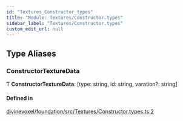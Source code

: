 ```yaml
---
id: "Textures_Constructor_types"
title: "Module: Textures/Constructor.types"
sidebar_label: "Textures/Constructor.types"
custom_edit_url: null
---
```


## Type Aliases

### ConstructorTextureData

Ƭ **ConstructorTextureData**: [type: string, id: string, varation?: string]

#### Defined in

[divinevoxel/foundation/src/Textures/Constructor.types.ts:2](https://github.com/lucasdamianjohnson/DivineVoxelEngine/blob/596fa7391478620ed460dfb4856ff0a763b91c49/divinevoxel/foundation/src/Textures/Constructor.types.ts#L2)
